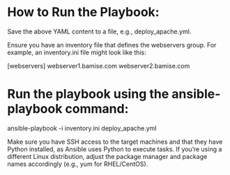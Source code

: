 # How to Run the Playbook:
Save the above YAML content to a file, e.g., deploy_apache.yml.

Ensure you have an inventory file that defines the webservers group. For example, an inventory.ini file might look like this:

[webservers]
webserver1.bamise.com
webserver2.bamise.com

# Run the playbook using the ansible-playbook command:

ansible-playbook -i inventory.ini deploy_apache.yml

Make sure you have SSH access to the target machines and that they have Python installed, as Ansible uses Python to execute tasks. If you’re using a different Linux distribution, adjust the package manager and package names accordingly (e.g., yum for RHEL/CentOS).